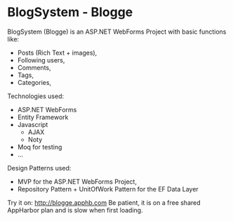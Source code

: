 # BlogSystem - Blogge

BlogSystem (Blogge) is an ASP.NET WebForms Project with basic functions like: 
- Posts (Rich Text + images), 
- Following users, 
- Comments, 
- Tags, 
- Categories, 

Technologies used: 
- ASP.NET WebForms 
- Entity Framework 
- Javascript 
  - AJAX 
  - Noty 
- Moq for testing
- ...

Design Patterns used:
- MVP for the ASP.NET WebForms Project, 
- Repository Pattern + UnitOfWork Pattern for the EF Data Layer

Try it on: http://blogge.apphb.com
Be patient, it is on a free shared AppHarbor plan and is slow when first loading.
